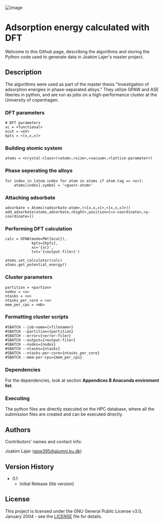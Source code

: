 ![image](https://github.com/Kabelkim/Nanoscience-MSc/assets/65853425/383d9278-3008-4f4a-ad05-85883782259c)
# Adsorption energy calculated with DFT
Welcome to this Github page, describing the algorithms and storing the Python code used to generate data in Joakim Lajer's master project. 

## Description

The algorithms were used as part of the master thesis "Investigation of adsorption energies in phase-separated alloys." They utilize GPAW and ASE liberies in python, and are run as jobs on a high-performance cluster at the University of copenhagen. 


### DFT parameters

```
# DFT parameters
xc = <functional>
ecut = <eV>
kpts = <(x,x,x)>
```

### Building atomic system

```
atoms = <crystal-class>(<atom>,<size>,<vacuum>,<lattice-parameter>)
```


### Phase seperating the alloys
```
for index in [atom.index for atom in atoms if atom.tag == <x>]:
    atoms[index].symbol = '<guest-atom>'
```

### Attaching adsorbate

```
adsorbate = Atoms(<adsorbate-atom>,(<[x,x,x]>,<[x,x,x]>))
add_adsorbate(atoms,adsorbate,<hight>,position=[<x-coordinate>,<y-coordinate>])
```

### Performing DFT calculation

```
calc = GPAW(mode=PW({ecut}),
            kpts={kpts},
            xc='{xc}',
            txt='{<output-file>}')

atoms.set_calculator(calc)
atoms.get_potential_energy()
```

### Cluster parameters

```
partition = <partion>
nodes = <x>
ntasks = <x>
ntasks_per_core = <x>
mem_per_cpu = <mb>
```

### Formatting cluster scripts

```
#SBATCH --job-name={<filename>}
#SBATCH --partition={partition}
#SBATCH --error={<error-file>}
#SBATCH --output={<output-file>}
#SBATCH --nodes={nodes}
#SBATCH --ntasks={ntasks}
#SBATCH --ntasks-per-core={ntasks_per_core}
#SBATCH --mem-per-cpu={mem_per_cpu}
```

### Dependencies
For the dependencies, look at section **Appendices B Anaconda enviroment list**.


### Executing

The python files are directly executed on the HPC database, where all the submission files are created and can be executed directly.

## Authors

Contributors' names and contact info:

Joakim Lajer (gpw395@alumni.ku.dk)

## Version History

* 0.1
    * Initial Release (lite version)

## License

This project is licensed under the GNU General Public License v3.0, January 2004 - see the [LICENSE](https://github.com/Kabelkim/phase-splitter/blob/main/LICENSE) file for details.
